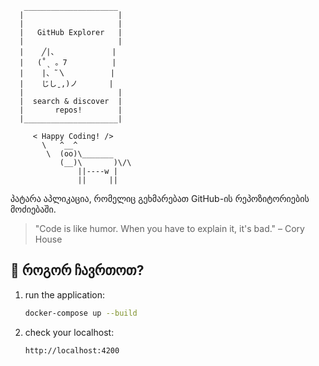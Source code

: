        _____________________
      |                     |
      |                     |
      |   GitHub Explorer   |
      |                     |
      |    ╱|、            |
      |   (˚ˎ 。7          |
      |    |、˜〵          |
      |    じしˍ,)ノ       |
      |                     |
      |  search & discover  |
      |       repos!        |
      |_____________________|

         < Happy Coding! />
           \   ^__^
            \  (oo)\_______
               (__)\       )\/\
                   ||----w |
                   ||     ||


პატარა აპლიკაცია, რომელიც გეხმარებათ GitHub-ის რეპოზიტორიების მოძიებაში.


> "Code is like humor. When you have to explain it, it's bad."
>                                           – Cory House


## 🚀 როგორ ჩავრთოთ?


1. run the application:
   ```bash
   docker-compose up --build
   ```

2. check your localhost:
   ```
   http://localhost:4200
   ```
